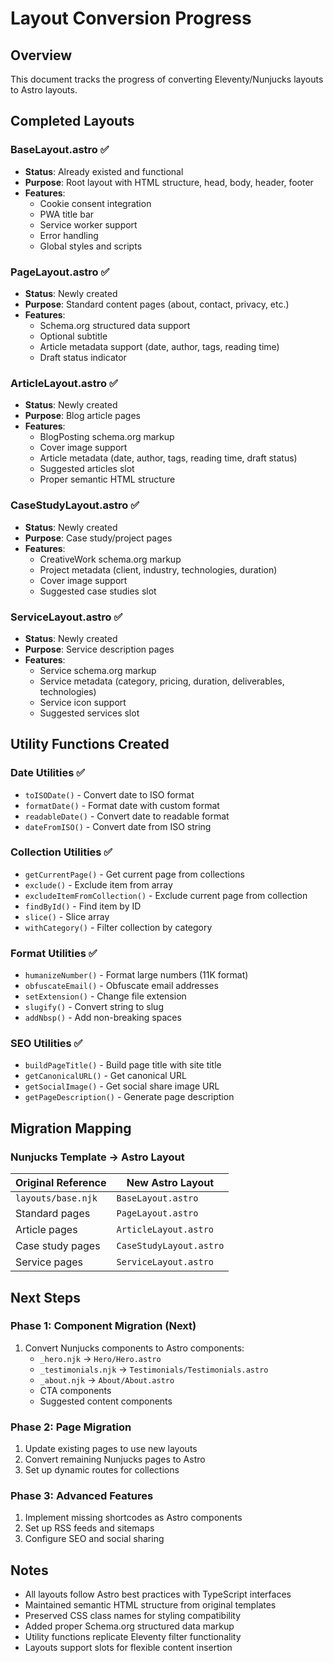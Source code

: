 # Layout Conversion Progress

## Overview

This document tracks the progress of converting Eleventy/Nunjucks layouts to Astro layouts.

## Completed Layouts

### BaseLayout.astro ✅

- **Status**: Already existed and functional
- **Purpose**: Root layout with HTML structure, head, body, header, footer
- **Features**:
  - Cookie consent integration
  - PWA title bar
  - Service worker support
  - Error handling
  - Global styles and scripts

### PageLayout.astro ✅

- **Status**: Newly created
- **Purpose**: Standard content pages (about, contact, privacy, etc.)
- **Features**:
  - Schema.org structured data support
  - Optional subtitle
  - Article metadata support (date, author, tags, reading time)
  - Draft status indicator

### ArticleLayout.astro ✅

- **Status**: Newly created
- **Purpose**: Blog article pages
- **Features**:
  - BlogPosting schema.org markup
  - Cover image support
  - Article metadata (date, author, tags, reading time, draft status)
  - Suggested articles slot
  - Proper semantic HTML structure

### CaseStudyLayout.astro ✅

- **Status**: Newly created
- **Purpose**: Case study/project pages
- **Features**:
  - CreativeWork schema.org markup
  - Project metadata (client, industry, technologies, duration)
  - Cover image support
  - Suggested case studies slot

### ServiceLayout.astro ✅

- **Status**: Newly created
- **Purpose**: Service description pages
- **Features**:
  - Service schema.org markup
  - Service metadata (category, pricing, duration, deliverables, technologies)
  - Service icon support
  - Suggested services slot

## Utility Functions Created

### Date Utilities ✅

- `toISODate()` - Convert date to ISO format
- `formatDate()` - Format date with custom format
- `readableDate()` - Convert date to readable format
- `dateFromISO()` - Convert date from ISO string

### Collection Utilities ✅

- `getCurrentPage()` - Get current page from collections
- `exclude()` - Exclude item from array
- `excludeItemFromCollection()` - Exclude current page from collection
- `findById()` - Find item by ID
- `slice()` - Slice array
- `withCategory()` - Filter collection by category

### Format Utilities ✅

- `humanizeNumber()` - Format large numbers (11K format)
- `obfuscateEmail()` - Obfuscate email addresses
- `setExtension()` - Change file extension
- `slugify()` - Convert string to slug
- `addNbsp()` - Add non-breaking spaces

### SEO Utilities ✅

- `buildPageTitle()` - Build page title with site title
- `getCanonicalURL()` - Get canonical URL
- `getSocialImage()` - Get social share image URL
- `getPageDescription()` - Generate page description

## Migration Mapping

### Nunjucks Template → Astro Layout

| Original Reference | New Astro Layout |
|-------------------|------------------|
| `layouts/base.njk` | `BaseLayout.astro` |
| Standard pages | `PageLayout.astro` |
| Article pages | `ArticleLayout.astro` |
| Case study pages | `CaseStudyLayout.astro` |
| Service pages | `ServiceLayout.astro` |

## Next Steps

### Phase 1: Component Migration (Next)

1. Convert Nunjucks components to Astro components:
   - `_hero.njk` → `Hero/Hero.astro`
   - `_testimonials.njk` → `Testimonials/Testimonials.astro`
   - `_about.njk` → `About/About.astro`
   - CTA components
   - Suggested content components

### Phase 2: Page Migration

1. Update existing pages to use new layouts
2. Convert remaining Nunjucks pages to Astro
3. Set up dynamic routes for collections

### Phase 3: Advanced Features

1. Implement missing shortcodes as Astro components
2. Set up RSS feeds and sitemaps
3. Configure SEO and social sharing

## Notes

- All layouts follow Astro best practices with TypeScript interfaces
- Maintained semantic HTML structure from original templates
- Preserved CSS class names for styling compatibility
- Added proper Schema.org structured data markup
- Utility functions replicate Eleventy filter functionality
- Layouts support slots for flexible content insertion

